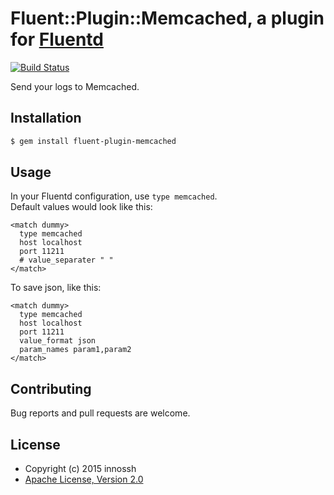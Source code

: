 # Fluent::Plugin::Memcached, a plugin for [Fluentd](http://www.fluentd.org)

[![Build Status](https://travis-ci.org/innossh/fluent-plugin-memcached.svg?branch=master)](https://travis-ci.org/innossh/fluent-plugin-memcached)

Send your logs to Memcached.

## Installation

```sh
$ gem install fluent-plugin-memcached
```

## Usage

In your Fluentd configuration, use `type memcached`.  
Default values would look like this:

```
<match dummy>
  type memcached
  host localhost
  port 11211
  # value_separater " "
</match>
```

To save json, like this:

```
<match dummy>
  type memcached
  host localhost
  port 11211
  value_format json
  param_names param1,param2
</match>
```

## Contributing

Bug reports and pull requests are welcome.

## License

- Copyright (c) 2015 innossh
- [Apache License, Version 2.0](http://www.apache.org/licenses/LICENSE-2.0)
